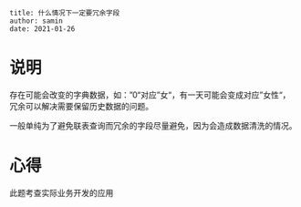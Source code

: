```properties
title: 什么情况下一定要冗余字段
author: samin
date: 2021-01-26
```

# 说明

存在可能会改变的字典数据，如：”0“对应”女“，有一天可能会变成对应”女性“，冗余可以解决需要保留历史数据的问题。

一般单纯为了避免联表查询而冗余的字段尽量避免，因为会造成数据清洗的情况。

# 心得

此题考查实际业务开发的应用
